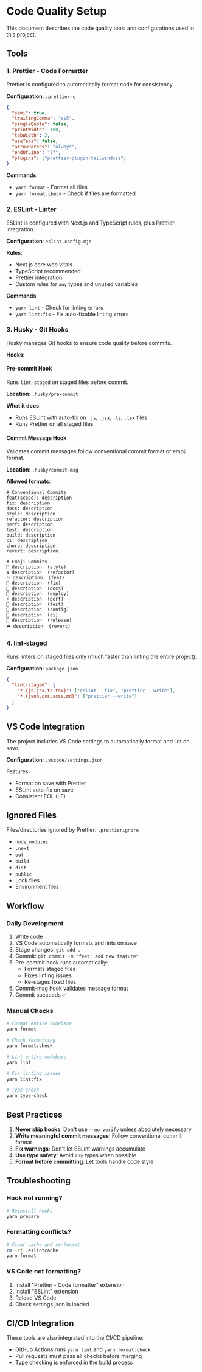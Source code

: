 # Code Quality Setup

This document describes the code quality tools and configurations used in this project.

## Tools

### 1. **Prettier** - Code Formatter

Prettier is configured to automatically format code for consistency.

**Configuration**: `.prettierrc`

```json
{
  "semi": true,
  "trailingComma": "es5",
  "singleQuote": false,
  "printWidth": 100,
  "tabWidth": 2,
  "useTabs": false,
  "arrowParens": "always",
  "endOfLine": "lf",
  "plugins": ["prettier-plugin-tailwindcss"]
}
```

**Commands**:

- `yarn format` - Format all files
- `yarn format:check` - Check if files are formatted

### 2. **ESLint** - Linter

ESLint is configured with Next.js and TypeScript rules, plus Prettier integration.

**Configuration**: `eslint.config.mjs`

**Rules**:

- Next.js core web vitals
- TypeScript recommended
- Prettier integration
- Custom rules for `any` types and unused variables

**Commands**:

- `yarn lint` - Check for linting errors
- `yarn lint:fix` - Fix auto-fixable linting errors

### 3. **Husky** - Git Hooks

Husky manages Git hooks to ensure code quality before commits.

**Hooks**:

#### Pre-commit Hook

Runs `lint-staged` on staged files before commit.

**Location**: `.husky/pre-commit`

**What it does**:

- Runs ESLint with auto-fix on `.js`, `.jsx`, `.ts`, `.tsx` files
- Runs Prettier on all staged files

#### Commit Message Hook

Validates commit messages follow conventional commit format or emoji format.

**Location**: `.husky/commit-msg`

**Allowed formats**:

```
# Conventional Commits
feat(scope): description
fix: description
docs: description
style: description
refactor: description
perf: description
test: description
build: description
ci: description
chore: description
revert: description

# Emoji Commits
🎨 description  (style)
♻️ description  (refactor)
✨ description  (feat)
🐛 description  (fix)
📝 description  (docs)
🚀 description  (deploy)
⚡ description  (perf)
🧪 description  (test)
🔧 description  (config)
👷 description  (ci)
🔖 description  (release)
⏪ description  (revert)
```

### 4. **lint-staged**

Runs linters on staged files only (much faster than linting the entire project).

**Configuration**: `package.json`

```json
{
  "lint-staged": {
    "*.{js,jsx,ts,tsx}": ["eslint --fix", "prettier --write"],
    "*.{json,css,scss,md}": ["prettier --write"]
  }
}
```

## VS Code Integration

The project includes VS Code settings to automatically format and lint on save.

**Configuration**: `.vscode/settings.json`

Features:

- Format on save with Prettier
- ESLint auto-fix on save
- Consistent EOL (LF)

## Ignored Files

Files/directories ignored by Prettier: `.prettierignore`

- `node_modules`
- `.next`
- `out`
- `build`
- `dist`
- `public`
- Lock files
- Environment files

## Workflow

### Daily Development

1. Write code
2. VS Code automatically formats and lints on save
3. Stage changes: `git add .`
4. Commit: `git commit -m "feat: add new feature"`
5. Pre-commit hook runs automatically:
   - Formats staged files
   - Fixes linting issues
   - Re-stages fixed files
6. Commit-msg hook validates message format
7. Commit succeeds ✅

### Manual Checks

```bash
# Format entire codebase
yarn format

# Check formatting
yarn format:check

# Lint entire codebase
yarn lint

# Fix linting issues
yarn lint:fix

# Type check
yarn type-check
```

## Best Practices

1. **Never skip hooks**: Don't use `--no-verify` unless absolutely necessary
2. **Write meaningful commit messages**: Follow conventional commit format
3. **Fix warnings**: Don't let ESLint warnings accumulate
4. **Use type safety**: Avoid `any` types when possible
5. **Format before committing**: Let tools handle code style

## Troubleshooting

### Hook not running?

```bash
# Reinstall hooks
yarn prepare
```

### Formatting conflicts?

```bash
# Clear cache and re-format
rm -rf .eslintcache
yarn format
```

### VS Code not formatting?

1. Install "Prettier - Code formatter" extension
2. Install "ESLint" extension
3. Reload VS Code
4. Check settings.json is loaded

## CI/CD Integration

These tools are also integrated into the CI/CD pipeline:

- GitHub Actions runs `yarn lint` and `yarn format:check`
- Pull requests must pass all checks before merging
- Type checking is enforced in the build process
